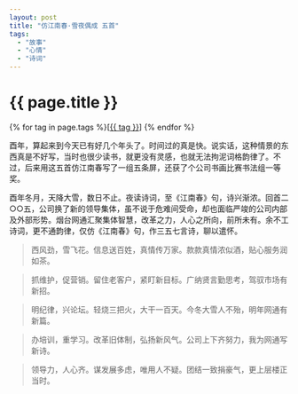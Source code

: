 ```yaml
---
layout: post
title: "仿江南春·雪夜偶成 五首"
tags:
  - "故事"
  - "心情"
  - "诗词"
---
```


# {{ page.title }}

<div class="tags">
{% for tag in page.tags %}[<a class="tag" href="/tags.html#{{ tag }}">{{ tag }}</a>] {% endfor %}
</div>


酉年，算起来到今天已有好几个年头了。时间过的真是快。说实话，这种情景的东西真是不好写，当时也很少读书，就更没有灵感，也就无法拘泥词格韵律了。不过，后来用这五首仿江南春写了一组五条屏，还获了个公司书画比赛书法组一等奖。


酉年冬月，天降大雪，数日不止。夜读诗词，至《江南春》句，诗兴渐浓。回首二○○五，公司换了新的领导集体，虽不说于危难间受命，却也面临严竣的公司内部及外部形势。烟台网通汇聚集体智慧，改革之力，人心之所向，前所未有。余不工诗词，更不通韵律，仅仿《江南春》句，作三五七言诗，聊以遣怀。


> 西风劲，雪飞花。信息送百姓，真情传万家。款款真情浓似酒，贴心服务润如茶。

> 抓维护，促营销。留住老客户，紧盯新目标。广纳贤言勤思考，驾驭市场有新招。

> 明纪律，兴论坛。轻烧三把火，大干一百天。今冬大雪人不殆，明年网通有新篇。

> 办培训，重学习。改革旧体制，弘扬新风气。公司上下齐努力，我为网通写新诗。

> 领导力，人心齐。谋发展多虑，唯用人不疑。团结一致捐豪气，更上层楼正当时。

